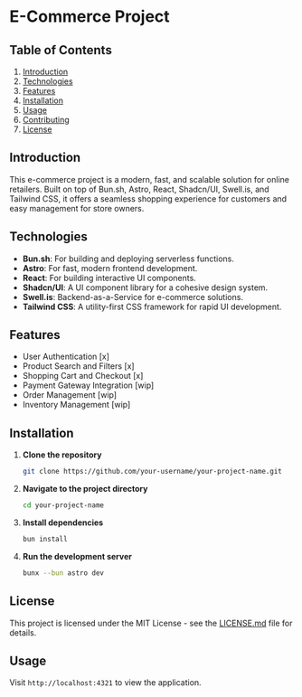 # E-Commerce Project

## Table of Contents

1. [Introduction](#introduction)
2. [Technologies](#technologies)
3. [Features](#features)
4. [Installation](#installation)
5. [Usage](#usage)
6. [Contributing](#contributing)
7. [License](#license)

## Introduction

This e-commerce project is a modern, fast, and scalable solution for online retailers. Built on top of Bun.sh, Astro, React, Shadcn/UI, Swell.is, and Tailwind CSS, it offers a seamless shopping experience for customers and easy management for store owners.

## Technologies

- **Bun.sh**: For building and deploying serverless functions.
- **Astro**: For fast, modern frontend development.
- **React**: For building interactive UI components.
- **Shadcn/UI**: A UI component library for a cohesive design system.
- **Swell.is**: Backend-as-a-Service for e-commerce solutions.
- **Tailwind CSS**: A utility-first CSS framework for rapid UI development.

## Features

- User Authentication [x]
- Product Search and Filters [x]
- Shopping Cart and Checkout [x]
- Payment Gateway Integration [wip]
- Order Management [wip]
- Inventory Management [wip]

## Installation

1. **Clone the repository**

   ```bash
   git clone https://github.com/your-username/your-project-name.git
   ```

2. **Navigate to the project directory**

   ```bash
   cd your-project-name
   ```

3. **Install dependencies**

   ```bash
   bun install
   ```

4. **Run the development server**

   ```bash
   bunx --bun astro dev
   ```

## License

This project is licensed under the MIT License - see the [LICENSE.md](LICENSE.md) file for details.

## Usage

Visit `http://localhost:4321` to view the application.
